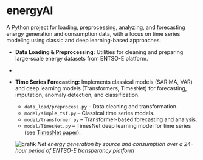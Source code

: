 # energyAI

A Python project for loading, preprocessing, analyzing, and forecasting energy generation and consumption data, with a focus on time series modeling using classic and deep learning-based approaches.

- **Data Loading & Preprocessing:** Utilities for cleaning and preparing large-scale energy datasets from ENTSO-E platform.
- 
- **Time Series Forecasting:** Implements classical models (SARIMA, VAR) and deep learning models (Transformers, TimesNet) for forecasting, imputation, anomaly detection, and classification.
  - `data_load/preprocess.py` – Data cleaning and transformation.
  - `model/simple_tsf.py` – Classical time series models.
  - `model/transformer.py` – Transformer-based forecasting and analysis.
  - `model/TimesNet.py` – TimesNet deep learning model for time series (see [TimesNet paper](https://openreview.net/pdf?id=ju_Uqw384Oq)).

 
  ![grafik](https://github.com/user-attachments/assets/6389df4c-14a5-4b88-9993-7b9f7c51880a)
*Net energy generation by source and consumption over a 24-hour period of ENTSO-E transperancy platform*
